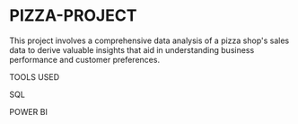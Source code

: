 # PIZZA-PROJECT
This project involves a comprehensive data analysis of a pizza shop's sales data to derive valuable insights that aid in understanding business 
performance and customer preferences.

TOOLS USED 

SQL

POWER BI
